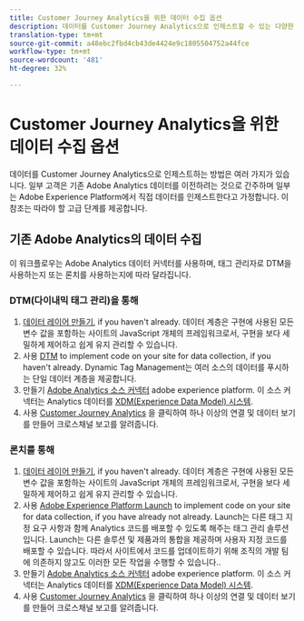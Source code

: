 ```yaml
---
title: Customer Journey Analytics을 위한 데이터 수집 옵션
description: 데이터를 Customer Journey Analytics으로 인제스트할 수 있는 다양한 방법 이해
translation-type: tm+mt
source-git-commit: a48ebc2fbd4cb43de4424e9c1805504752a44fce
workflow-type: tm+mt
source-wordcount: '481'
ht-degree: 32%

---
```



# Customer Journey Analytics을 위한 데이터 수집 옵션

데이터를 Customer Journey Analytics으로 인제스트하는 방법은 여러 가지가 있습니다. 일부 고객은 기존 Adobe Analytics 데이터를 이전하려는 것으로 간주하며 일부는 Adobe Experience Platform에서 직접 데이터를 인제스트한다고 가정합니다. 이 참조는 따라야 할 고급 단계를 제공합니다.

## 기존 Adobe Analytics의 데이터 수집

이 워크플로우는 Adobe Analytics 데이터 커넥터를 사용하며, 태그 관리자로 DTM을 사용하는지 또는 론치를 사용하는지에 따라 달라집니다.

### DTM(다이내믹 태그 관리)을 통해

1. [데이터 레이어 만들기](https://docs.adobe.com/content/help/en/analytics/implementation/prepare/data-layer.html), if you haven&#39;t already. 데이터 계층은 구현에 사용된 모든 변수 값을 포함하는 사이트의 JavaScript 개체의 프레임워크로서, 구현을 보다 세밀하게 제어하고 쉽게 유지 관리할 수 있습니다.
1. 사용 [DTM](https://docs.adobe.com/content/help/ko-KR/analytics/implementation/other/dtm/dtm-implementation-overview.html) to implement code on your site for data collection, if you haven&#39;t already. Dynamic Tag Management는 여러 소스의 데이터를 푸시하는 단일 데이터 계층을 제공합니다.
1. 만들기 [Adobe Analytics 소스 커넥터](https://docs.adobe.com/content/help/en/experience-platform/sources/ui-tutorials/create/adobe-applications/analytics.html) adobe experience platform. 이 소스 커넥터는 Analytics 데이터를 [XDM(Experience Data Model) 시스템](https://docs.adobe.com/content/help/ko-KR/experience-platform/xdm/home.html).
1. 사용 [Customer Journey Analytics](https://docs.adobe.com/content/help/ko-KR/analytics-platform/using/cja-overview/cja-getting-started.html) 을 클릭하여 하나 이상의 연결 및 데이터 보기를 만들어 크로스채널 보고를 알려줍니다.

### 론치를 통해

1. [데이터 레이어 만들기](https://docs.adobe.com/content/help/en/analytics/implementation/prepare/data-layer.html), if you haven&#39;t already. 데이터 계층은 구현에 사용된 모든 변수 값을 포함하는 사이트의 JavaScript 개체의 프레임워크로서, 구현을 보다 세밀하게 제어하고 쉽게 유지 관리할 수 있습니다.
1. 사용 [Adobe Experience Platform Launch](https://docs.adobe.com/content/help/en/analytics/implementation/launch/overview.html) to implement code on your site for data collection, if you have already not already. Launch는 다른 태그 지정 요구 사항과 함께 Analytics 코드를 배포할 수 있도록 해주는 태그 관리 솔루션입니다. Launch는 다른 솔루션 및 제품과의 통합을 제공하며 사용자 지정 코드를 배포할 수 있습니다. 따라서 사이트에서 코드를 업데이트하기 위해 조직의 개발 팀에 의존하지 않고도 이러한 모든 작업을 수행할 수 있습니다..
1. 만들기 [Adobe Analytics 소스 커넥터](https://docs.adobe.com/content/help/en/experience-platform/sources/ui-tutorials/create/adobe-applications/analytics.html) adobe experience platform. 이 소스 커넥터는 Analytics 데이터를 [XDM(Experience Data Model) 시스템](https://docs.adobe.com/content/help/en/experience-platform/xdm/home.html).
1. 사용 [Customer Journey Analytics](https://docs.adobe.com/content/help/en/analytics-platform/using/cja-overview/cja-getting-started.html) 을 클릭하여 하나 이상의 연결 및 데이터 보기를 만들어 크로스채널 보고를 알려줍니다.

